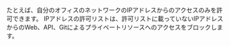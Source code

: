 たとえば、自分のオフィスのネットワークのIPアドレスからのアクセスのみを許可できます。 IPアドレスの許可リストは、許可リストに載っていないIPアドレスからのWeb、API、Gitによるプライベートリソースへのアクセスをブロックします。
